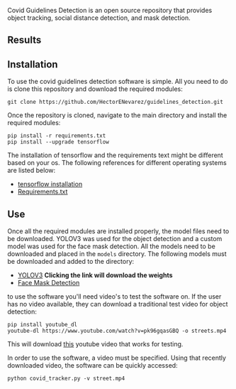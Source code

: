 Covid Guidelines Detection is an open source repository that provides object tracking, social distance detection, and mask detection.

## Results

## Installation
To use the covid guidelines detection software is simple. All you need to do is clone this repository and download the required modules:
```
git clone https://github.com/HectorENevarez/guidelines_detection.git
```
Once the repository is cloned, navigate to the main directory and install the required modules:
```
pip install -r requirements.txt
pip install --upgrade tensorflow
```
The installation of tensorflow and the requirements text might be different based on your os. The following references for different operating systems are listed below:
- [tensorflow installation](https://www.tensorflow.org/install/pip)
- [Requirements.txt](https://pip.pypa.io/en/stable/reference/pip_install/#requirements-file-format)

## Use
Once all the required modules are installed properly, the model files need to be downloaded. YOLOV3 was used for the object detection and a custom model was used 
for the face mask detection. All the models need to be downloaded and placed in the ```models``` directory. The following models must be downloaded and added to the directory:
- [YOLOV3](https://pjreddie.com/media/files/yolov3.weights) **Clicking the link will download the weights**
- [Face Mask Detection](https://www.dropbox.com/sh/ufidzbijm0drzsf/AAArVo4sx4s1Ola1hcjvgIwCa?dl=0)

to use the software you'll need video's to test the software on. If the user has no video available, they can download
a traditional test video for object detection:
```
pip install youtube_dl
youtube-dl https://www.youtube.com/watch?v=pk96gqasGBQ -o streets.mp4
```
This will download [this](https://www.youtube.com/watch?v=pk96gqasGBQ) youtube video that works for testing. <br>

In order to use the software, a video must be specified. Using that recently downloaded video, the software can be quickly accessed:
```
python covid_tracker.py -v street.mp4
```

